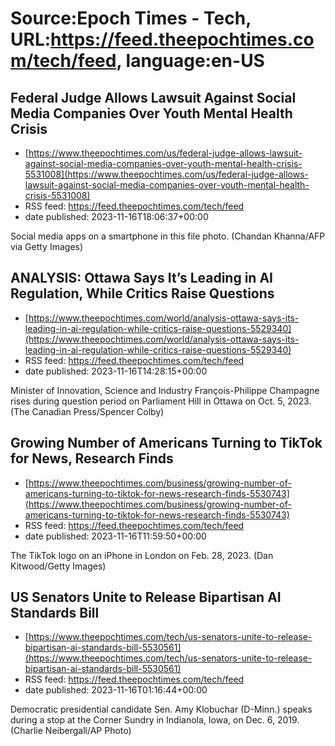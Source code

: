 # Source:Epoch Times - Tech, URL:https://feed.theepochtimes.com/tech/feed, language:en-US

## Federal Judge Allows Lawsuit Against Social Media Companies Over Youth Mental Health Crisis
 - [https://www.theepochtimes.com/us/federal-judge-allows-lawsuit-against-social-media-companies-over-youth-mental-health-crisis-5531008](https://www.theepochtimes.com/us/federal-judge-allows-lawsuit-against-social-media-companies-over-youth-mental-health-crisis-5531008)
 - RSS feed: https://feed.theepochtimes.com/tech/feed
 - date published: 2023-11-16T18:06:37+00:00

Social media apps on a smartphone in this file photo. (Chandan Khanna/AFP via Getty Images)

## ANALYSIS: Ottawa Says It’s Leading in AI Regulation, While Critics Raise Questions
 - [https://www.theepochtimes.com/world/analysis-ottawa-says-its-leading-in-ai-regulation-while-critics-raise-questions-5529340](https://www.theepochtimes.com/world/analysis-ottawa-says-its-leading-in-ai-regulation-while-critics-raise-questions-5529340)
 - RSS feed: https://feed.theepochtimes.com/tech/feed
 - date published: 2023-11-16T14:28:15+00:00

Minister of Innovation, Science and Industry François-Philippe Champagne rises during question period on Parliament Hill in Ottawa on Oct. 5, 2023. (The Canadian Press/Spencer Colby)

## Growing Number of Americans Turning to TikTok for News, Research Finds
 - [https://www.theepochtimes.com/business/growing-number-of-americans-turning-to-tiktok-for-news-research-finds-5530743](https://www.theepochtimes.com/business/growing-number-of-americans-turning-to-tiktok-for-news-research-finds-5530743)
 - RSS feed: https://feed.theepochtimes.com/tech/feed
 - date published: 2023-11-16T11:59:50+00:00

The TikTok logo on an iPhone in London on Feb. 28, 2023. (Dan Kitwood/Getty Images)

## US Senators Unite to Release Bipartisan AI Standards Bill
 - [https://www.theepochtimes.com/tech/us-senators-unite-to-release-bipartisan-ai-standards-bill-5530561](https://www.theepochtimes.com/tech/us-senators-unite-to-release-bipartisan-ai-standards-bill-5530561)
 - RSS feed: https://feed.theepochtimes.com/tech/feed
 - date published: 2023-11-16T01:16:44+00:00

Democratic presidential candidate Sen. Amy Klobuchar (D-Minn.) speaks during a stop at the Corner Sundry in Indianola, Iowa, on Dec. 6, 2019. (Charlie Neibergall/AP Photo)

